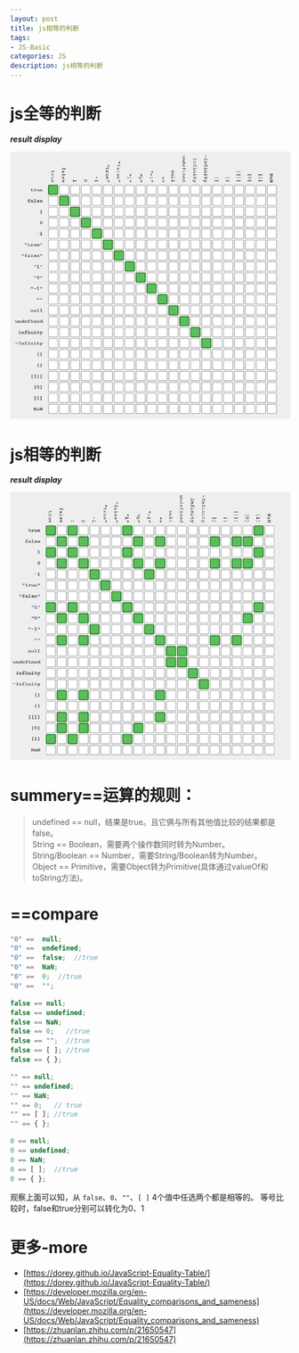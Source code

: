 ```yaml
---
layout: post
title: js相等的判断
tags:
- JS-Basic
categories: JS
description: js相等的判断
---
```


# js全等的判断

**_result display_**
<div class="rd">
    <img src="/assets/images/2017/1-2-3/03-28-1.png" alt="">
</div>


# js相等的判断
**_result display_**
<div class="rd">
    <img src="/assets/images/2017/1-2-3/03-28-2.png" alt="">
</div>

# summery==运算的规则：

> undefined == null，结果是true。且它俩与所有其他值比较的结果都是false。  
> String == Boolean，需要两个操作数同时转为Number。  
> String/Boolean == Number，需要String/Boolean转为Number。  
> Object == Primitive，需要Object转为Primitive(具体通过valueOf和toString方法)。


# ==compare

```js
"0" ==  null;
"0" ==  undefined;
"0" ==  false;  //true
"0" ==  NaN;
"0" ==  0;  //true
"0" ==  "";
```

```js
false == null;
false == undefined;
false == NaN;
false == 0;   //true
false == "";  //true
false == [ ]; //true
false == { };
```

```js
"" == null;
"" == undefined;
"" == NaN;
"" == 0;   // true
"" == [ ]; //true
"" == { };
```

```js
0 == null;
0 == undefined;
0 == NaN;
0 == [ ];  //true
0 == { };
```

观察上面可以知，从 `false`、`0`、`""`、`[ ]` 4个值中任选两个都是相等的。
等号比较时，false和true分别可以转化为0、1


# 更多-more
- [https://dorey.github.io/JavaScript-Equality-Table/](https://dorey.github.io/JavaScript-Equality-Table/)
- [https://developer.mozilla.org/en-US/docs/Web/JavaScript/Equality_comparisons_and_sameness](https://developer.mozilla.org/en-US/docs/Web/JavaScript/Equality_comparisons_and_sameness)
- [https://zhuanlan.zhihu.com/p/21650547](https://zhuanlan.zhihu.com/p/21650547)






